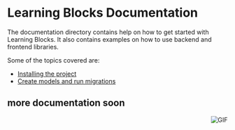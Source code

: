 # Learning Blocks Documentation

The documentation directory contains help on how to get started with Learning Blocks. It also contains examples on how
to use backend and frontend libraries.

Some of the topics covered are:

- [Installing the project]()
- [Create models and run migrations]()

## more documentation soon

<img align="right" alt="GIF" src="https://i.pinimg.com/originals/e4/26/70/e426702edf874b181aced1e2fa5c6cde.gif" />
